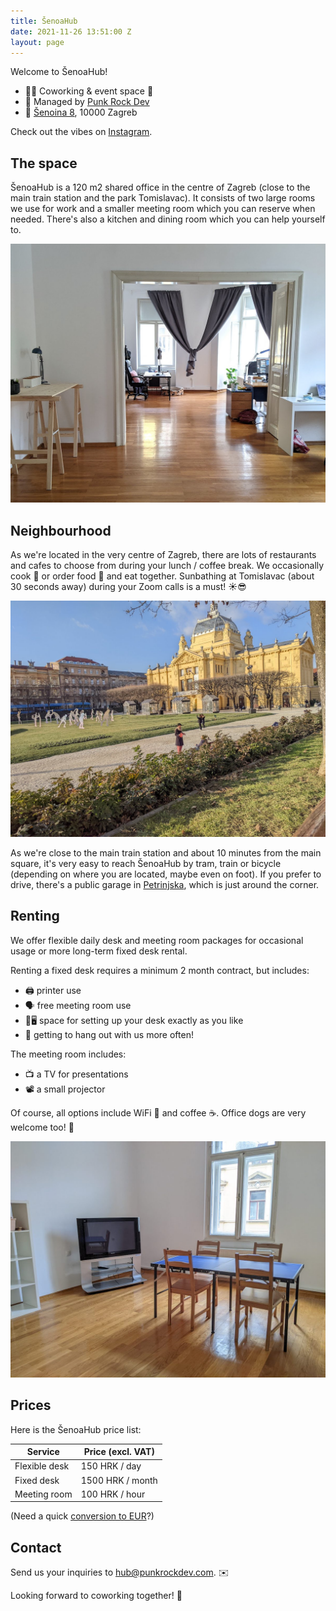 ```yaml
---
title: ŠenoaHub
date: 2021-11-26 13:51:00 Z
layout: page
---
```


Welcome to ŠenoaHub!

- 🧑‍💻 Coworking & event space 🌱
- 👾 Managed by [Punk Rock Dev](/)
- 📍 [Šenoina 8](https://goo.gl/maps/3qeDLWra2bQsEq5F8), 10000 Zagreb

Check out the vibes on [Instagram](https://www.instagram.com/senoahub/).

## The space

ŠenoaHub is a 120 m2 shared office in the centre of Zagreb (close to the main train station and the park Tomislavac). It consists of two large rooms we use for work and a smaller meeting room which you can reserve when needed. There's also a kitchen and dining room which you can help yourself to.

![Our spacious office rooms](/images/hub/office.jpg)

## Neighbourhood

As we're located in the very centre of Zagreb, there are lots of restaurants and cafes to choose from during your lunch / coffee break. We occasionally cook 🥘 or order food 🍣 and eat together. Sunbathing at Tomislavac (about 30 seconds away) during your Zoom calls is a must! ☀️😎

![Tomislavac is just a few steps away](/images/hub/tomislavac.jpg)

As we're close to the main train station and about 10 minutes from the main square, it's very easy to reach ŠenoaHub by tram, train or bicycle (depending on where you are located, maybe even on foot). If you prefer to drive, there's a public garage in [Petrinjska](https://goo.gl/maps/mchr8yQQZPWLyBDb9), which is just around the corner.

## Renting

We offer flexible daily desk and meeting room packages for occasional usage or more long-term fixed desk rental.

Renting a fixed desk requires a minimum 2 month contract, but includes:

- 🖨 printer use
- 🗣 free meeting room use
- 🌱🖥 space for setting up your desk exactly as you like
- 🥳 getting to hang out with us more often!

The meeting room includes:

- 📺 a TV for presentations
- 📽 a small projector

Of course, all options include WiFi 📡 and coffee ☕️. Office dogs are very welcome too! 🐶

![The meeting room](/images/hub/meeting.jpg)

## Prices

Here is the ŠenoaHub price list:

| Service       | Price (excl. VAT) |
| ------------- | ----------------- |
| Flexible desk | 150 HRK / day     |
| Fixed desk    | 1500 HRK / month  |
| Meeting room  | 100 HRK / hour    |

(Need a quick [conversion to EUR](https://www.google.com/search?q=150+hrk+to+eur)?)

## Contact

Send us your inquiries to <hub@punkrockdev.com>. ✉️

Looking forward to coworking together! 🙌
